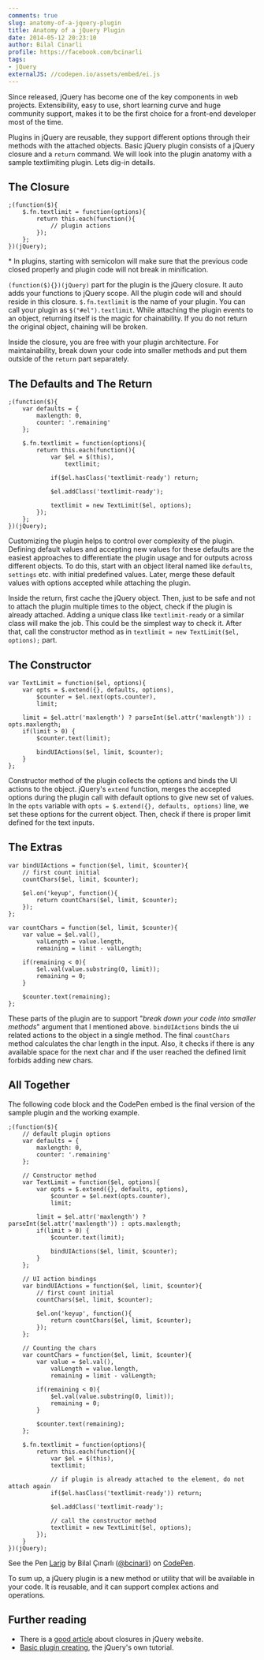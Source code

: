 ```yaml
---
comments: true
slug: anatomy-of-a-jquery-plugin
title: Anatomy of a jQuery Plugin
date: 2014-05-12 20:23:10
author: Bilal Cinarli
profile: https://facebook.com/bcinarli
tags:
- jQuery
externalJS: //codepen.io/assets/embed/ei.js
---
```

Since released, jQuery has become one of the key components in web projects. Extensibility, easy to use,
short learning curve and huge community support, makes it to be the first choice for a front-end developer most
 of the time.

Plugins in jQuery are reusable, they support different options through their methods with the attached
objects. Basic
 jQuery plugin consists of a jQuery closure and a `return` command. We will look into the plugin anatomy with a sample
 textlimiting plugin. Lets dig-in details.

## The Closure
``` {.language-javascript}
;(function($){
    $.fn.textlimit = function(options){
        return this.each(function(){
            // plugin actions
        });
    };
})(jQuery);
```
<p class="note">* In plugins, starting with semicolon will make sure that the previous code closed properly and plugin
code will not break in minification.</p>

`(function($){})(jQuery)` part for the plugin is the jQuery closure. It auto adds your functions to jQuery scope. All
the plugin code will and should reside in this closure. `$.fn.textlimit` is the name of your plugin. You can call your plugin as `$("#el").textlimit`. While attaching the plugin events to an object, returning itself is the magic for chainability. If you do not return the original object, chaining will be broken.

Inside the closure, you are free with your plugin architecture. For maintainability,
break down your code into smaller methods and put them outside of the `return` part separately.

## The Defaults and The Return
``` {.language-javascript}
;(function($){
    var defaults = {
        maxlength: 0,
        counter: '.remaining'
    };

    $.fn.textlimit = function(options){
        return this.each(function(){
            var $el = $(this),
                textlimit;

            if($el.hasClass('textlimit-ready') return;

            $el.addClass('textlimit-ready');

            textlimit = new TextLimit($el, options);
        });
    };
})(jQuery);
```
Customizing the plugin helps to control over complexity of the plugin. Defining default values and accepting new
values for these defaults are the easiest approaches to differentiate the plugin usage and for outputs across
different objects.
 To do this, start with an object literal named like `defaults`, `settings` etc. with initial predefined values. Later,
 merge these default values with options accepted while attaching the plugin.

Inside the return, first cache the jQuery object. Then, just to be safe and not to attach the plugin multiple times
to the object, check if the plugin is already attached. Adding a unique class like `textlimit-ready` or a
similar class will make the job. This could be the simplest way to check it. After that,
call the constructor method as in `textlimit = new TextLimit($el, options);` part.

## The Constructor
``` {.language-javascript}
var TextLimit = function($el, options){
    var opts = $.extend({}, defaults, options),
        $counter = $el.next(opts.counter),
        limit;

    limit = $el.attr('maxlength') ? parseInt($el.attr('maxlength')) : opts.maxlength;
    if(limit > 0) {
        $counter.text(limit);

        bindUIActions($el, limit, $counter);
    }
};
```
Constructor method of the plugin collects the options and binds the UI actions to the
object. jQuery's `extend` function, merges the accepted options during the plugin call with default options to give
new set of values. In the `opts` variable with `opts = $.extend({}, defaults, options)` line,
we set these options for the current object. Then, check if there is proper limit defined for the text inputs.

## The Extras
``` {.language-javascript}
var bindUIActions = function($el, limit, $counter){
    // first count initial
    countChars($el, limit, $counter);

    $el.on('keyup', function(){
        return countChars($el, limit, $counter);
    });
};

var countChars = function($el, limit, $counter){
    var value = $el.val(),
        valLength = value.length,
        remaining = limit - valLength;

    if(remaining < 0){
        $el.val(value.substring(0, limit));
        remaining = 0;
    }

    $counter.text(remaining);
};
```
These parts of the plugin are to support "_break down your code into smaller methods_" argument that I mentioned
above. `bindUIActions` binds the ui related actions to the object in a single method. The final `countChars` method calculates the char length in the input. Also, it checks if there is any available space for the next char and if the user reached the defined limit forbids adding new chars.

## All Together
The following code block and the CodePen embed is the final version of the sample plugin and the working example.
``` {.language-javascript}
;(function($){
    // default plugin options
    var defaults = {
        maxlength: 0,
        counter: '.remaining'
    };

    // Constructor method
    var TextLimit = function($el, options){
        var opts = $.extend({}, defaults, options),
            $counter = $el.next(opts.counter),
            limit;

        limit = $el.attr('maxlength') ? parseInt($el.attr('maxlength')) : opts.maxlength;
        if(limit > 0) {
            $counter.text(limit);

            bindUIActions($el, limit, $counter);
        }
    };

    // UI action bindings
    var bindUIActions = function($el, limit, $counter){
        // first count initial
        countChars($el, limit, $counter);

        $el.on('keyup', function(){
            return countChars($el, limit, $counter);
        });
    };

    // Counting the chars
    var countChars = function($el, limit, $counter){
        var value = $el.val(),
            valLength = value.length,
            remaining = limit - valLength;

        if(remaining < 0){
            $el.val(value.substring(0, limit));
            remaining = 0;
        }

        $counter.text(remaining);
    };

    $.fn.textlimit = function(options){
        return this.each(function(){
            var $el = $(this),
            textlimit;

            // if plugin is already attached to the element, do not attach again
            if($el.hasClass('textlimit-ready')) return;

            $el.addClass('textlimit-ready');

            // call the constructor method
            textlimit = new TextLimit($el, options);
        });
    }
})(jQuery);
```

<p data-height="268" data-theme-id="0" data-slug-hash="Larjg" data-default-tab="result" class='codepen'>See the Pen <a href='http://codepen.io/bcinarli/pen/Larjg/'>Larjg</a> by Bilal Çınarlı (<a href='http://codepen.io/bcinarli'>@bcinarli</a>) on <a href='http://codepen.io'>CodePen</a>.</p>

To sum up, a jQuery plugin is a new method or utility that will be available in your code. It is reusable, and it can support complex actions and operations.

## Further reading
* There is a [good article](https://learn.jquery.com/javascript-101/closures/) about closures in jQuery website.
* [Basic plugin creating](https://learn.jquery.com/plugins/basic-plugin-creation/), the jQuery's own tutorial.